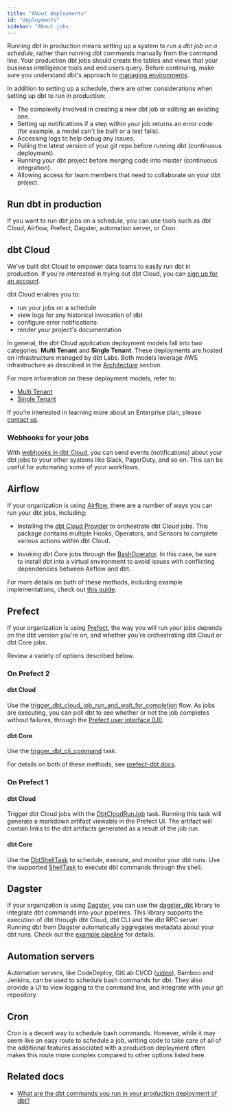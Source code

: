 ```yaml
---
title: "About deployments"
id: "deployments"
sidebar: "About jobs
---
```


Running dbt in production means setting up a system to run a _dbt job on a schedule_, rather than running dbt commands manually from the command line. Your production dbt jobs should create the tables and <Term id="view">views</Term> that your business intelligence tools and end users query. Before continuing, make sure you understand dbt's approach to [managing environments](/docs/collaborate/environments/environments-in-dbt).

In addition to setting up a schedule, there are other considerations when setting up dbt to run in production:

* The complexity involved in creating a new dbt job or editing an existing one.
* Setting up notifications if a step within your job returns an error code (for example, a model can't be built or a test fails).
* Accessing logs to help debug any issues.
* Pulling the latest version of your git repo before running dbt (continuous deployment).
* Running your dbt project before merging code into master (continuous integration).
* Allowing access for team members that need to collaborate on your dbt project.

## Run dbt in production

If you want to run dbt jobs on a schedule, you can use tools such as dbt Cloud, Airflow, Prefect, Dagster, automation server, or Cron.

## dbt Cloud

We've built dbt Cloud to empower data teams to easily run dbt in production. If you're interested in trying out dbt Cloud, you can [sign up for an account](https://cloud.getdbt.com/signup/).

dbt Cloud enables you to:
- run your jobs on a schedule
- view logs for any historical invocation of dbt
- configure error notifications
- render your project's documentation

In general, the dbt Cloud application deployment models fall into two categories: **Multi Tenant** and **Single Tenant**. These deployments are hosted on infrastructure managed by dbt Labs. Both models leverage AWS infrastructure as described in the [Architecture](/docs/cloud/about-cloud/architecture) section.

For more information on these deployment models, refer to:

- [Multi Tenant](/docs/cloud/about-cloud/multi-tenant)
- [Single Tenant](/docs/cloud/about-cloud/single-tenant)

If you’re interested in learning more about an Enterprise plan, please [contact us](mailto:sales@getdbt.com).

### Webhooks for your jobs

With [webhooks in dbt Cloud](/docs/deploy/webhooks), you can send events (notifications) about your dbt jobs to your other systems like Slack, PagerDuty, and so on. This can be useful for automating some of your workflows. 

## Airflow

If your organization is using [Airflow](https://airflow.apache.org/), there are a number of ways you can run your dbt jobs, including:

* Installing the [dbt Cloud Provider](https://registry.astronomer.io/providers/dbt-cloud) to orchestrate dbt Cloud jobs. This package contains multiple Hooks, Operators, and Sensors to complete various actions within dbt Cloud.

<Lightbox src="/img/docs/running-a-dbt-project/airflow_dbt_connector.png" title="Airflow DAG using DbtCloudRunJobOperator"/>
<Lightbox src="/img/docs/running-a-dbt-project/dbt_cloud_airflow_trigger.png" title="dbt Cloud job triggered by Airflow"/>

* Invoking dbt Core jobs through the [BashOperator](https://registry.astronomer.io/providers/apache-airflow/modules/bashoperator). In this case, be sure to install dbt into a virtual environment to avoid issues with conflicting dependencies between Airflow and dbt.

For more details on both of these methods, including example implementations, check out [this guide](https://www.astronomer.io/guides/airflow-dbt).

## Prefect

If your organization is using [Prefect](https://www.prefect.io/), the way you will run your jobs depends on the dbt version you're on, and whether you're orchestrating dbt Cloud or dbt Core jobs. 

Review a variety of options described below.

<Lightbox src="/img/docs/running-a-dbt-project/prefect_dag_dbt_cloud.jpg" title="Prefect DAG using a dbt Cloud job run flow"/> 

### On Prefect 2

#### dbt Cloud

Use the [trigger_dbt_cloud_job_run_and_wait_for_completion](https://prefecthq.github.io/prefect-dbt/cloud/jobs/#prefect_dbt.cloud.jobs.trigger_dbt_cloud_job_run_and_wait_for_completion) flow. As jobs are executing, you can poll dbt to see whether or not the job completes without failures, through the [Prefect user interface (UI)](https://docs.prefect.io/ui/overview/).


<Lightbox src="/img/docs/running-a-dbt-project/dbt_cloud_job_prefect.jpg" title="dbt Cloud job triggered by Prefect"/> 

#### dbt Core

Use the [trigger_dbt_cli_command](https://prefecthq.github.io/prefect-dbt/cli/commands/#prefect_dbt.cli.commands.trigger_dbt_cli_command) task.

For details on both of these methods, see [prefect-dbt docs](https://prefecthq.github.io/prefect-dbt/).

### On Prefect 1

#### dbt Cloud

Trigger dbt Cloud jobs with the [DbtCloudRunJob](https://docs.prefect.io/api/latest/tasks/dbt.html#dbtcloudrunjob) task. Running this task will generate a markdown artifact viewable in the Prefect UI. The artifact will contain links to the dbt artifacts generated as a result of the job run.

#### dbt Core
Use the [DbtShellTask](https://docs.prefect.io/api/latest/tasks/dbt.html#dbtshelltask) to schedule, execute, and monitor your dbt runs. Use the supported [ShellTask](https://docs.prefect.io/api/latest/tasks/shell.html#shelltask) to execute dbt commands through the shell.


## Dagster

If your organization is using [Dagster](https://dagster.io/), you can use the [dagster_dbt](https://docs.dagster.io/_apidocs/libraries/dagster-dbt) library to integrate dbt commands into your pipelines. This library supports the execution of dbt through dbt Cloud, dbt CLI and the dbt RPC server. Running dbt from Dagster automatically aggregates metadata about your dbt runs. Check out the [example pipeline](https://dagster.io/blog/dagster-dbt) for details.

## Automation servers

Automation servers, like CodeDeploy, GitLab CI/CD ([video](https://youtu.be/-XBIIY2pFpc?t=1301)), Bamboo and Jenkins, can be used to schedule bash commands for dbt. They also provide a UI to view logging to the command line, and integrate with your git repository.

## Cron

Cron is a decent way to schedule bash commands. However, while it may seem like an easy route to schedule a job, writing code to take care of all of the additional features associated with a production deployment often makes this route more complex compared to other options listed here.

## Related docs
- [What are the dbt commands you run in your production deployment of dbt?](https://discourse.getdbt.com/t/what-are-the-dbt-commands-you-run-in-your-production-deployment-of-dbt/366)
